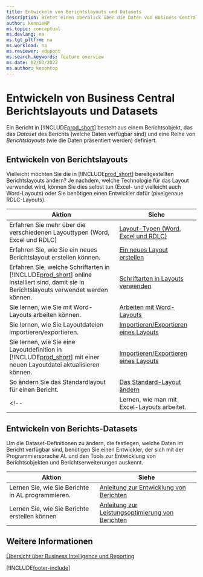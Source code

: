 ```yaml
---
title: Entwickeln von Berichtslayouts und Datasets
description: Bietet einen Überblick über die Daten von Business Central.
author: kennieNP
ms.topic: conceptual
ms.devlang: na
ms.tgt_pltfrm: na
ms.workload: na
ms.reviewer: edupont
ms.search.keywords: feature overview
ms.date: 02/03/2022
ms.author: kepontop
---
```


# <a name="developing-business-central-report-layouts-and-datasets"></a><a name="developing-business-central-report-layouts-and-datasets"></a><a name="developing-business-central-report-layouts-and-datasets"></a>Entwickeln von Business Central Berichtslayouts und Datasets

Ein Bericht in [!INCLUDE[prod_short](includes/prod_short.md)] besteht aus einem Berichtsobjekt, das das _Dataset_ des Berichts (welche Daten verfügbar sind) und eine Reihe von _Berichtslayouts_ (wie die Daten präsentiert werden) definiert.  

## <a name="developing-report-layouts"></a><a name="developing-report-layouts"></a><a name="developing-report-layouts"></a>Entwickeln von Berichtslayouts

Vielleicht möchten Sie die in [!INCLUDE[prod_short](includes/prod_short.md)] bereitgestellten Berichtslayouts ändern? Je nachdem, welche Technologie für das Layout verwendet wird, können Sie dies selbst tun (Excel- und vielleicht auch Word-Layouts) oder Sie benötigen einen Entwickler dafür (pixelgenaue RDLC-Layouts).

| Aktion | Siehe |
|--|--|
| Erfahren Sie mehr über die verschiedenen Layouttypen (Word, Excel und RDLC) | [Layout-Typen (Word, Excel und RDLC)](ui-manage-report-layouts.md) |
| Erfahren Sie, wie Sie ein neues Berichtslayout erstellen können. | [Ein neues Layout erstellen](ui-how-create-custom-report-layout.md) |
| Erfahren Sie, welche Schriftarten in [!INCLUDE[prod_short](includes/prod_short.md)] online installiert sind, damit sie in Berichtslayouts verwendet werden können. | [Schriftarten in Layouts verwenden](ui-fonts.md) |
| Sie lernen, wie Sie mit Word-Layouts arbeiten können. | [Arbeiten mit Word-Layouts](ui-how-add-fields-word-report-layout.md) |
| Sie lernen, wie Sie Layoutdateien importieren/exportieren. | [Importieren/Exportieren eines Layouts](ui-how-import-and-export-report-layout.md) |
| Sie lernen, wie Sie eine Layoutdefinition in [!INCLUDE[prod_short](includes/prod_short.md)] mit einer neuen Layoutdatei aktualisieren können. | [Importieren/Exportieren eines Layouts](ui-how-import-and-export-report-layout.md) |
| So ändern Sie das Standardlayout für einen Bericht. | [Das Standard-Layout ändern](ui-how-change-layout-currently-used-report.md) |
<!-- | Lernen, wie man mit Excel-Layouts arbeitet. | [Arbeiten mit Excel-Layouts](ui-how-add-fields-word-report-layout.md) | -->

## <a name="developing-report-datasets"></a><a name="developing-report-datasets"></a><a name="developing-report-datasets"></a>Entwickeln von Berichts-Datasets

 Um die Dataset-Definitionen zu ändern, die festlegen, welche Daten im Bericht verfügbar sind, benötigen Sie einen Entwickler, der sich mit der Programmiersprache AL und den Tools zur Entwicklung von Berichtsobjekten und Berichtserweiterungen auskennt.

| Aktion | Siehe |
|--|--|
| Lernen Sie, wie Sie Berichte in AL programmieren. | [Anleitung zur Entwicklung von Berichten](/dynamics365/business-central/dev-itpro/developer/devenv-reports) |
| Lernen Sie, wie Sie Berichte erstellen können | [Anleitung zur Leistungsoptimierung von Berichten](/dynamics365/business-central/dev-itpro/performance/performance-developer#writing-efficient-reports) |

## <a name="see-also"></a><a name="see-also"></a><a name="see-also"></a>Weitere Informationen

[Übersicht über Business Intelligence und Reporting](reports-use-reports.md)


[!INCLUDE[footer-include](includes/footer-banner.md)]
